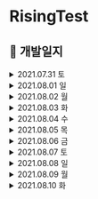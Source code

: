 # RisingTest

## 📌 개발일지

<details>       
<summary> 2021.07.31 토 </summary>      
<div markdown="1">  
      
    1. 기획서 제출 - 100%
    
    2. 현재 구현 중인 화면
        - 오늘은 기능 없이 화면전환 정도만 구현 예정 
        - 스토리보드 탭 바로 연결 (홈,찜,검색,주문내역,마이요기요) ✔️
        - 마이요기요 페이지에서 '로그인'버튼 누르면 나오는 소셜로그인 화면 ✔️
        - '이메일로 로그인' 버튼 클릭시 나오는 화면 ✔️

</div>
</details>

<details>       
<summary> 2021.08.01 일 </summary>      
<div markdown="1">  
      
    1. 현재 구현 중인 화면
        - 소설로그인 (카카오) 연결 ✔️
        - 회원가입 화면 ✔️
        - 마이요기요 탭 화면 (기능없이 화면만 구현) ✔️
        
    2. 개발 도중 발생하는 이슈
        - 어려웠던 점 
            1) 화면전환 
                - dismiss 후 바로 present되는 화면
                - dismiss는 잘 되는데 present가 되지 않음 
            
            2) 앱의 구조를 파악하여 뷰를 그리는 것
                - tableView가 좋을지 다른게 좋을지 그런 어려움

            3) 서버와의 협업이 처음이라 어디까지 뷰를 구현해야할지에 대한 어려움

            4) password를 넣는 textField 부분에 버튼을 생성한 후 비밀번호가 보이게, 안보이게 하는 부분

            5) 약관 동의 부분의 버튼
        
    3. 해결한 부분
        1) 약관 동의 버튼 해결
            - 태그값을 이용해 하려고 했지만, 버튼 이미지와 색을 바꿔줘야해서 버튼 하나하나당 액션으로 처리함

            💡 코드가 너무 반복되고 길어서 다시 더 생각해보고 수정 예정

    4. 해결 중인 부분
        1) 화면 전환 
        2) password 부분 보기 & 가리기    

</div>
</details> 

<details>       
<summary> 2021.08.02 월 </summary>      
<div markdown="1">  

    1. 기획서의 변동사항 
        - 아직까지는 없음
    
    2. 기획서 상 계획 완료 : 10%

    3. 현재 구현 중인 화면 및 기능
        - 소셜로그인 (네이버, 페이스북) 연결 ✔️
        - 회원가입 화면 재구성 ✔️
        - 마이요기요 탭 화면 재구성 - 구현중

    4. 회의에 따른 회의록 : 아직까지 회의를 딱히 하지않음

    5. 개발팀장님의 피드백
         1) UI 유사도 80%
         2) 수요일 전까지 로그인, 회원가입 끝내야 함
         3) 어려운 사항 점검 
            - 테이블뷰 안에 컨트롤러 넣는 방법
            - cell 안에서 뷰 변경하는 방법
        4) 템플릿 사용 강조

    6. 개발 도중 발생하는 이슈
        - 어려웠던 점 및 이슈발생
            1) 테이블 뷰로 구성하여 셀 안에 버튼 클릭시, 화면을 띄우기에 어려움이 있었음
            2) appleID오류로 인해 개발 진행에 어려움을 겪음
            3) 소셜 로그인 팟 파일을 연결하면 생기는 시뮬레이터 오류로 인해 어려움을 겪음
        
        - 해결 시도 : 우노에게 질문

    7. 해결하지 못한 부분 → 해결
        1) password를 넣는 textField 부분에 비밀번호를 치면 보이게, 안보이게 하는 부분 해결  
            - 변수를 하나 생성하여 클릭시, 미클릭시의 액션을 넣어주어 해결하였음
        2) 회원가입 화면이 테이블뷰라서 셀 안에 버튼이 눌렸을 때 화면을 present하기 어려웠던 부분 해결 
            - 회원가입 화면을 재구성 함으로써 버튼 클릭시, present할 수 있음
</div>
</details>

<details>       
<summary> 2021.08.03 화 </summary>      
<div markdown="1">  

    1. 기획서의 변동사항 ❌
    
    2. 기획서 상 계획 완료 : 12%

    3. 현재 구현 중인 화면 및 기능
        - 마이요기요 탭 재구성 완료 ✔️
        - 회원가입 API 연동 - 구현중

    4. 회의에 따른 회의록 ❌

    5. 개발팀장님의 피드백 ❌

    6. 개발 도중 발생하는 이슈
        - 어려웠던 점 및 이슈발생
            1) 서버분께 회원가입 및 로그인 API를 받아서 진행하였는데, 서버와의 협업과 API 명세서를 받아 작업하는 것이 처음이라서 좀 많이 힘들었음
            2) 테이블 뷰 안에 컨트롤러를 넣어 진행하였는데, 화면 전환 시 다르게 불러와야해서 어려움을 겪음
        
        - 해결 시도 : 구글링 및 우노에게 질문

    7. 해결한 부분 및 어떻게 해결하였는지
        1) 테이블 뷰 안에 컨트롤러를 넣어 진행하였는데, 화면 전환 시 다르게 불러와야해서 어려움을 겪음
            - 코드에서 스토리보드를 불러오는 방법이 따로 있다는 것을 알고 그대로 실행해 줌
</div>
</details>

<details>       
<summary> 2021.08.04 수 </summary>      
<div markdown="1"> 

    1. 기획서의 변동사항 ❌
    
    2. 기획서 상 계획 완료 : 15%

    3. 현재 구현 중인 화면 및 기능
        - 회원가입 API 연동 ✔️
        - 홈 뷰 익스프레스까지 구현 ✔️
        - 로그인 API 연동 - 구현중
        - 추가로 받은 회원가입 API 약관동의 버튼 추가 - 구현중

    4. 회의에 따른 회의록 ❌

    5. 개발팀장님의 피드백 ❌

    6. 개발 도중 발생하는 이슈
        - 어려웠던 점 및 이슈발생
            1) 홈 뷰를 짤 때 화면전환이 용이해야 하고, 데이터를 넣는 부분까지 생각해야하는데 처음 하다보니 그런것들이 어려웠음
            2) 체크박스 누르는 로직을 잘 생각해내지 못해 좀 어려웠음
        
        - 해결 시도 : 구글링 및 우노에게 질문

    7. 해결한 부분 및 어떻게 해결하였는지
        1) 회원가입 API
            - 구글링과 템플릿을 보며 적용해 구현에 성공하였다.

</div>
</details>

<details>       
<summary> 2021.08.05 목 </summary>      
<div markdown="1"> 

    1. 기획서의 변동사항 ❌
    
    2. 기획서 상 계획 완료 : 20%

    3. 현재 구현 중인 화면 및 기능
        - 로그인 API 연동 ✔️
        - 홈 뷰 '오늘은 요기서 먹어요'전까지 구현 완료 ✔️
        - 추가로 받은 회원가입 API 약관동의 버튼 연동 ✔️
        - 현재 위치 화면 - 구현중
        - 홈 뷰 '오늘은 요기서 먹어요' 셀 - 구현중

    4. 회의에 따른 회의록 ❌

    5. 개발팀장님의 피드백 ❌

    6. 개발 도중 발생하는 이슈
        - 어려웠던 점 및 이슈발생
            1) 회원가입 API에 약관동의 버튼을 추가로 받았는데, 제가 짜 놓은 체크박스 로직(Bool값)과 서버분이 짜준 값(Int)이 좀 달라서 수정해야했고 그 부분이 잘 안되어 어려움이 있었음
            2) 스토리보드를 나누다보니 화면전환의 어려움이 너무 큼
            3) 화면전환이나 작은 기능들이 안되서 그걸 고치다보니 정작 해야하는 뷰를 많이 구현하지 못해 많이 힘들었음
        
        - 해결 시도 : 구글링 및 우노에게 질문

    7. 해결한 부분 및 어떻게 해결하였는지
        1) 회원가입 약관동의 API 연동
            - 체크박스와 연결된 Bool 값을 딕셔너리로 true : 1, false:0 이렇게 Int형으로 바꿔 구현함

</div>
</details>

<details>       
<summary> 2021.08.06 금 </summary>      
<div markdown="1"> 

    1. 기획서의 변동사항 ❌
    
    2. 기획서 상 계획 완료 : 25%

    3. 현재 구현 중인 화면 및 기능
        - 음식 카테고리 뷰 클릭시 나오는 음식점 뷰 해시태그 부분 빼고 완료 ✔️
        - 음식 카테고리 뷰 클릭시 나오는 음식점 뷰 해시태그 부분 - 구현중
        - 홈 뷰 '오늘은 요기서 먹어요' 셀 - 구현중
        - 현재 위치 뷰 - 구현중
        - 음식점 셀 클릭 시 나오는 뷰 - 구현중

    4. 회의에 따른 회의록 ❌

    5. 개발팀장님의 피드백 ❌ 

    6. 개발 도중 발생하는 이슈
        - 어려웠던 점 및 이슈발생
            1) 화면전환이 너무나너무나너무나 어려움... - 뷰 다 만들고 해결 예정(시간을 너무 많이 씀)
            2) 상단 탭 바 라이브러리를 사용중인데, 라이브러리가 바로 연결되어 있는 뷰 컨트롤러 화면에는 컬렉션 뷰 구현이 안되는거 같아 어려움이 있었음
            3) 테이블뷰의 섹션 헤더가 잘 되지 않아 그거 고치는데 너무 오랜 시간을 썼음
            4) 음식 카테고리 뷰 클릭시 나오는 음식점 뷰의 해시태그 부분을 어떻게 구현해야할지 잘 모르겠어서 어려움을 겪음
        
        - 해결 시도 : 구글링 및 우노에게 질문

    7. 해결한 부분 및 어떻게 해결하였는지
        1) 섹션 헤더가 스크롤 시 테이블 뷰와 함께 스크롤 되도록 바꿔줬고, 테이블뷰의 스타일을 그룹으로 할 시, 생기는 underline 문제를 해결함
            - 테이블 뷰의 스타일을 grouped으로 바꿔줌으로써 스크롤시 헤더가 위에 붙는 현상을 해결함
            - AllTableView.separatorColor = UIColor.clear 이 코드를 사용하여 underline을 제거해 줌

</div>
</details>

<details>       
<summary> 2021.08.07 토 </summary>      
<div markdown="1"> 

    1. 기획서의 변동사항 ❌
    
    2. 기획서 상 계획 완료 : 27%

    3. 현재 구현 중인 화면 및 기능
        - 음식 카테고리 뷰 클릭시 나오는 음식점 뷰 구현완료 ✔️
        - 홈 뷰 '오늘은 요기서 먹어요' 셀 - 구현중
        - 현재 위치 뷰 - 구현중
        - 음식점 셀 클릭 시 나오는 뷰 - 구현중
        - 자동로그인 구현완료 ✔️
        - 로그인 시 '마이요기요' 탭 바 셀 변경 환료 ✔️

    4. 회의에 따른 회의록 ❌

    5. 개발팀장님의 피드백 ❌ 

    6. 개발 도중 발생하는 이슈
        - 어려웠던 점 및 이슈발생
            1) 로그인 및 회원가입 시 사용자의 토큰을 userDefault에 넣어주는 작업을 해본 적이 없어서 어려움을 느낌
            2) 로그인 시 셀을 로그인 전 셀에서 로그인 후의 셀로 변경해야하는 부분이 어려웠음
            3) 해시태그 만드는 부분에서 셀을 다이나믹 셀로 만들어야하는데 어려워서 아직 구현하지 못함
            4) 뷰를 만들 때 스크롤시 뷰가 변화하는 효과들이 너무 많아 어떻게 구현해야할지 감이 잘 오지않아 힘들었음
            5) 상단 탭 바 라이브러리 사용으로 인해 해당 뷰컨에 컬렉션 뷰가 들어가지 않는 오류가 발생
        
        - 해결 시도 : 구글링 및 우노에게 질문

    7. 해결한 부분 및 어떻게 해결하였는지
        1) 사용자가 로그인이나 회원가입을 할 때 토큰을 userDefault에 넣어주어 해결
        2) 회원가입시 userDefault 값을 넣어주어 자동로그인 구현
        3) 상단 탭 바 라이브러리 사용으로 인해 해당 뷰컨에 컬렉션 뷰가 들어가지 않는 오류가 발생
            - UIView 안에 컨트롤러를 넣음으로써 구현 완료

</div>
</details>

<details>       
<summary> 2021.08.08 일 </summary>      
<div markdown="1"> 

    1. 기획서의 변동사항 ❌
    
    2. 기획서 상 계획 완료 : 29%

    3. 현재 구현 중인 화면 및 기능
        - 홈 뷰 구현 완료 ✔️
        - 내 정보 수정 뷰 구현 완료 ✔️
        - 닉네임 변경 뷰 구현 완료 ✔️
        - 현재 위치 뷰 - 구현중
        - 음식점 뷰 - 구현중

    4. 회의에 따른 회의록 ❌

    5. 개발팀장님의 피드백 ❌ 

    6. 개발 도중 발생하는 이슈
        - 어려웠던 점 및 이슈발생
            1) 음식점 뷰 구현이 너무나 어려움
                - 뷰가 너무 복잡해서 어려움을 느낌 
        
        - 해결 시도 : 구글링 및 우노에게 질문

    7. 해결한 부분 및 어떻게 해결하였는지
        1) 사용자 조회 api로 사용자 정보를 불러왔음 

</div>
</details>

<details>       
<summary> 2021.08.09 월 </summary>      
<div markdown="1"> 

    1. 기획서의 변동사항 ❌
    
    2. 기획서 상 계획 완료 : 

    3. 현재 구현 중인 화면 및 기능
        - '내 정보' API 연동 ✔️
        - '배달 주소 설정' 뷰 ✔️
        - 닉네임 변경 API - 구현중 
        - 음식점 뷰 - 구현중
        - 음식 선택 뷰 - 구현중

    4. 회의에 따른 회의록 ❌

    5. 개발팀장님의 피드백 
        1) 메인 → 구매로직까지 API 무조건 연동
        2) 애니메이션 효과나 디테일은 시간 좀 남을 때 하기
        3) 하루 뷰 3개씩 구현 및 API 연동 3개씩

    6. 개발 도중 발생하는 이슈
        - 어려웠던 점 및 이슈발생
            1) 사용자 정보의 API를 엮을 때 정보를 불러오지 못해서 어려웠음
            2) 뷰가 너무 복잡해서 어려움
        
        - 해결 시도 : 구글링 및 우노에게 질문

    7. 해결한 부분 및 어떻게 해결하였는지
        1) 사용자 정보 API 해결
            - url을 잘못 가져와 발생한 오류로 url을 제대로 가져와 사용할 수 있었음

</div>
</details>

<details>       
<summary> 2021.08.10 화 </summary>      
<div markdown="1"> 

    1. 기획서의 변동사항 ❌
    
    2. 기획서 상 계획 완료 : 

    3. 현재 구현 중인 화면 및 기능
        - '고객만족센터' 뷰 ✔️
        - '요기요안내' 뷰 ✔️
        - 음식 선택 뷰 ✔️
        - 카테고리 API - 구현중
        - 닉네임 변경 API - 구현중 
        - 음식점 뷰 - 구현중
        - 주문내역 뷰 - 구현중

    4. 회의에 따른 회의록 ❌

    5. 개발팀장님의 피드백 ❌

    6. 개발 도중 발생하는 이슈
        - 어려웠던 점 및 이슈발생
            1) 카테고리 API를 가져올 때 imageView에 넣기위해 사진 url을 변경하는 것이 어려웠음
        
        - 해결 시도 : 구글링 및 우노에게 질문

    7. 해결한 부분 및 어떻게 해결하였는지
        - 해결중

</div>
</details>